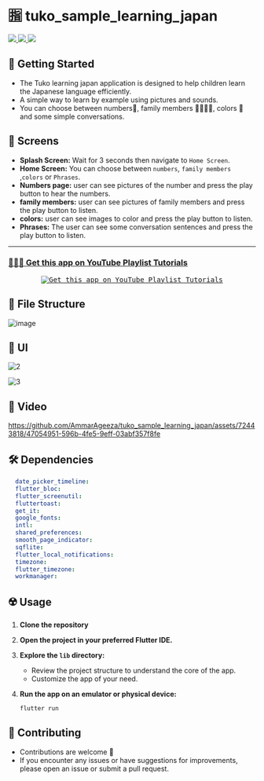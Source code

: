 # 🈯 tuko_sample_learning_japan


<div align="start">
     <a href="https://api.visitorbadge.io/api/visitors?path=tuko_sample_learning_japan&label=People%20who%20visited%20this%20page&countColor=%23263759" target="_blank">
        <img src="https://api.visitorbadge.io/api/visitors?path=tuko_sample_learning_japan&label=People%20who%20visited%20this%20page&countColor=%23263759" target="_blank" />
    </a>
    <a href="https://www.linkedin.com/in/salah-medhat-2bb9b3171/" target="_blank">
        <img src="https://img.shields.io/badge/LinkedIn-0077B5?style=for-the-badge&logo=linkedin&logoColor=white" target="_blank" />
    </a>
  <a href="salah223310@gmail.com">
    <img src="https://img.shields.io/badge/Gmail-333333?style=for-the-badge&logo=gmail&logoColor=red" />

  </a>

  </a>
</div>

## 🚀 Getting Started

- The Tuko learning japan application is designed to help children learn the Japanese language efficiently.
- A simple way to learn by example using pictures and sounds.
- You can choose between numbers🔢, family members 👨‍👩‍👧‍👧, colors 🔴 and some simple conversations.

## 🤳 Screens

- **Splash Screen:** Wait for 3 seconds then navigate to `Home Screen`. 
- **Home Screen:** You can choose between `numbers`, `family members` ,`colors` or `Phrases`.
- **Numbers page:** user can see pictures of the number and press the play button to hear the numbers.
- **family members:** user can see pictures of family members and press the play button to listen.
- **colors:** user can see images to color and press the play button to listen.
- **Phrases:** The user can see some conversation sentences and press the play button to listen.



<hr>
<h3>
  <a href="https://www.youtube.com/watch?v=eRK9pI98EUk&list=PLYfTCw9blWRNh4jiQO3kVNd34jUD6MD9m&index=1&t=4s&pp=gAQBiAQB">
    👨🏻‍🎓 Get this app on YouTube Playlist Tutorials
  </a>
</h3>
<p align= "center">
    <a href="https://www.youtube.com/watch?v=eRK9pI98EUk&list=PLYfTCw9blWRNh4jiQO3kVNd34jUD6MD9m&index=1&t=4s&pp=gAQBiAQB">
     <kbd>
        <img  src="https://github.com/AmmarAgeeza/tuko_sample_learning_japan/assets/72443818/0f267f9e-d2a3-41c6-8a4b-17a0b12abd6d" alt="Get this app on YouTube Playlist Tutorials">
     </kbd>
  </a>


## 📁 File Structure

![image](https://github.com/AmmarAgeeza/tuko_sample_learning_japan/assets/72443818/6bf5b32f-abb6-4a88-b96c-e67133dc7618)

## 📱 UI

![2](https://github.com/AmmarAgeeza/tuko_sample_learning_japan/assets/72443818/bd589d06-bb71-4010-9899-709ead2d9545)

![3](https://github.com/AmmarAgeeza/tuko_sample_learning_japan/assets/72443818/a0583e2a-5a9e-4852-ac85-1bd9ec0d312b)

## 🎥 Video

https://github.com/AmmarAgeeza/tuko_sample_learning_japan/assets/72443818/47054951-596b-4fe5-9eff-03abf357f8fe

## 🛠 Dependencies

```pubspec.yaml
  date_picker_timeline: 
  flutter_bloc: 
  flutter_screenutil: 
  fluttertoast: 
  get_it: 
  google_fonts: 
  intl: 
  shared_preferences: 
  smooth_page_indicator: 
  sqflite: 
  flutter_local_notifications: 
  timezone: 
  flutter_timezone: 
  workmanager: 
```

## ☢️ Usage

1. **Clone the repository**

2. **Open the project in your preferred Flutter IDE.**

3. **Explore the `lib` directory:**

    - Review the project structure to understand the core of the app.
    - Customize the app of your need.

4. **Run the app on an emulator or physical device:**

    ```bash
    flutter run
    ```

## 🚨 Contributing

- Contributions are welcome 💜
- If you encounter any issues or have suggestions for improvements, please open an issue or submit a pull request.

